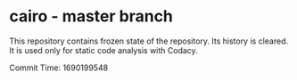 # cairo - master branch

This repository contains frozen state of the repository.
Its history is cleared. It is used only for static code
analysis with Codacy.

Commit Time: 1690199548